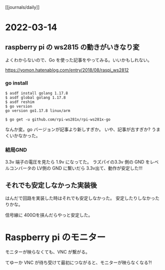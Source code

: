 [[journals/daily]]
# 2022-03-14

## raspberry pi の ws2815 の動きがいきなり変

よくわからないので、Go を使った記事をやってみる。いいかもしれない。

https://yomon.hatenablog.com/entry/2018/08/raspi_ws2812

### go install
```shell
$ asdf install golang 1.17.8
$ asdf global golang 1.17.8
$ asdf reshim
$ go version
go version go1.17.8 linux/arm

$ go get -u github.com/rpi-ws281x/rpi-ws281x-go
```
なんか変。go バージョンが記事より新しすぎか。
いや、記事が古すぎか?
うまくいかなかった。

### 結局GND
3.3v 端子の電圧を見たら 1.9v になってた。
ラズパイの3.3v 側の GND をレベルコンバータの LV側の GND に繋いだら 3.3v出て、動作が安定した!!!

## それでも安定しなかった実装後
はんだで回路を実装した時はそれでも安定しなかった。
安定したりしなかったりかな。

信号線に 400Ωを挟んだらやっと安定した。



# Raspberry pi のモニター

モニターが映らなくても、VNC が繋がる。

てゆーか VNC が待ち受けて最初につながると、モニターが映らなくなる?!

